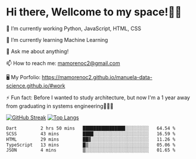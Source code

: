 # Hi there, Wellcome to my space!✌🏾

🔭 I’m currently working Python, JavaScript, HTML, CSS

🌱 I’m currently learning Machine Learning

💬 Ask me about anything!

📫 How to reach me: mamorenoc2@gmail.com

🖥️ My Porfolio: https://mamorenoc2.github.io/manuela-data-science.github.io/#work

⚡ Fun fact: Before I wanted to study architecture, but now I'm a 1 year away from graduating in systems engineering🤣🤣🤣

[![GitHub Streak](https://streak-stats.demolab.com/?user=mamorenoc2&theme=tokyonight_duo)](https://git.io/streak-stats)                 [![Top Langs](https://github-readme-stats.vercel.app/api/top-langs/?username=mamorenoc2&layout=compact&theme=tokyonight)](https://github.com/anuraghazra/github-readme-stats)

<!--START_SECTION:waka-->

```txt
Dart         2 hrs 50 mins   ████████████████░░░░░░░░░   64.54 %
SCSS         43 mins         ████░░░░░░░░░░░░░░░░░░░░░   16.59 %
HTML         29 mins         ██▓░░░░░░░░░░░░░░░░░░░░░░   11.26 %
TypeScript   13 mins         █▒░░░░░░░░░░░░░░░░░░░░░░░   05.06 %
JSON         4 mins          ▒░░░░░░░░░░░░░░░░░░░░░░░░   01.65 %
```

<!--END_SECTION:waka-->
